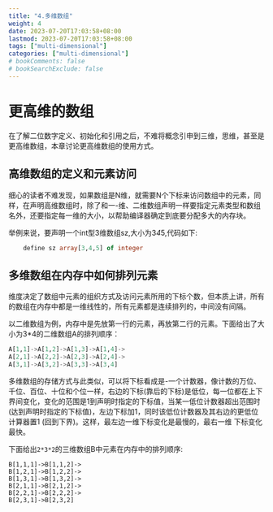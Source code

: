 ```yaml
---
title: "4.多维数组"
weight: 4
date: 2023-07-20T17:03:58+08:00
lastmod: 2023-07-20T17:03:58+08:00
tags: ["multi-dimensional"]
categories: ["multi-dimensional"]
# bookComments: false
# bookSearchExclude: false
---
```


# 更高维的数组

在了解二位数字定义、初始化和引用之后，不难将概念引申到三维，思维，甚至是更高维数组，本章讨论更高维数组的使用方式。

## 高维数组的定义和元素访问

细心的读者不难发现，如果数组是N维，就需要N个下标来访问数组中的元素，同样，在声明高维数组时，除了和一-维、二维数组声明一样要指定元素类型和数组名外，还要指定每一维的大小，以帮助编译器确定到底要分配多大的内存块。

举例来说，要声明一个int型3维数组sz,大小为3*4*5,代码如下:
```sql
    define sz array[3,4,5] of integer
```

## 多维数组在内存中如何排列元素

维度决定了数组中元素的组织方式及访问元素所用的下标个数，但本质上讲，所有的数组在内存中都是一维线性的，所有元素都是连续排列的，中间没有间隔。

以二维数组为例，内存中是先放第一行的元素，再放第二行的元素。下面给出了大小为3*4的二维数组A的排列顺序：

```sql
A[1,1]->A[1,2]->A[1,3]->A[1,4]->
A[2,1]->A[2,2]->A[2,3]->A[2,4]->
A[3,1]->A[3,2]->A[3,3]->A[3,4]
```

多维数组的存储方式与此类似，可以将下标看成是-一个计数器，像计数的万位、千位、百位、十位和个位一样，右边的下标(靠后的下标)是低位，每一位都在上下界间变化，变化的范围是1到声明时指定的下标值，当某一低位计数器超出范围时(达到声明时指定的下标值)，左边下标加1，同时该低位计数器及其右边的更低位计算器置1 (回到下界)。这样，最左边一维下标变化是最慢的，最右一维 下标变化最快。

下面给出`2*3*2`的三维数组B中元素在内存中的排列顺序:

```
B[1,1,1]->B[1,1,2]->
B[1,2,1]->B[1,2,2]->
B[1,3,1]->B[1,3,2]->
B[2,1,1]->B[2,1,2]->
B[2,2,1]->B[2,2,2]->
B[2,3,1]->B[2,3,2]
```

